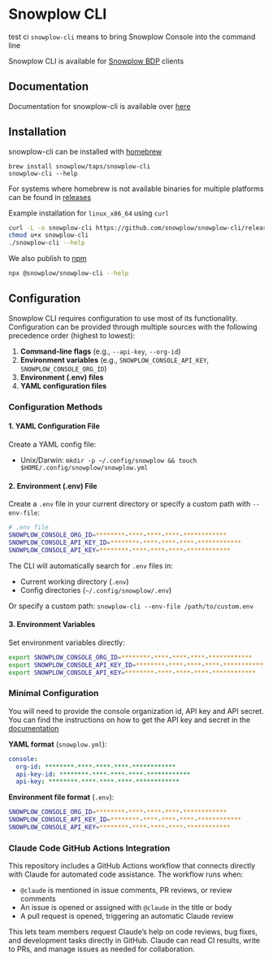 # Snowplow CLI

test ci
`snowplow-cli` means to bring Snowplow Console into the command line

<!-- TODO: Add screenshot -->

Snowplow CLI is available for [Snowplow BDP](https://docs.snowplow.io/docs/feature-comparison/) clients

## Documentation

Documentation for snowplow-cli is available over [here](https://docs.snowplow.io/docs/understanding-tracking-design/managing-your-data-structures/cli/)

## Installation

snowplow-cli can be installed with [homebrew](https://brew.sh/)

```
brew install snowplow/taps/snowplow-cli
snowplow-cli --help
```

For systems where homebrew is not available binaries for multiple platforms can be found in [releases](https://github.com/snowplow/snowplow-cli/releases)

Example installation for `linux_x86_64` using `curl`

```bash
curl -L -o snowplow-cli https://github.com/snowplow/snowplow-cli/releases/latest/download/snowplow-cli_linux_x86_64
chmod u+x snowplow-cli
./snowplow-cli --help
```

We also publish to [npm](https://www.npmjs.com/package/@snowplow/snowplow-cli)

```bash
npx @snowplow/snowplow-cli --help
```

## Configuration

Snowplow CLI requires configuration to use most of its functionality. Configuration can be provided through multiple sources with the following precedence order (highest to lowest):

1. **Command-line flags** (e.g., `--api-key`, `--org-id`)
2. **Environment variables** (e.g., `SNOWPLOW_CONSOLE_API_KEY`, `SNOWPLOW_CONSOLE_ORG_ID`)
3. **Environment (.env) files**
4. **YAML configuration files**

### Configuration Methods

#### 1. YAML Configuration File

Create a YAML config file:

- Unix/Darwin: `mkdir -p ~/.config/snowplow && touch $HOME/.config/snowplow/snowplow.yml`
<!-- TODO: Windows -->

#### 2. Environment (.env) File

Create a `.env` file in your current directory or specify a custom path with `--env-file`:

```bash
# .env file
SNOWPLOW_CONSOLE_ORG_ID=********-****-****-****-************
SNOWPLOW_CONSOLE_API_KEY_ID=********-****-****-****-************
SNOWPLOW_CONSOLE_API_KEY=********-****-****-****-************
```

The CLI will automatically search for `.env` files in:
- Current working directory (`.env`)
- Config directories (`~/.config/snowplow/.env`)

Or specify a custom path: `snowplow-cli --env-file /path/to/custom.env`

#### 3. Environment Variables

Set environment variables directly:

```bash
export SNOWPLOW_CONSOLE_ORG_ID=********-****-****-****-************
export SNOWPLOW_CONSOLE_API_KEY_ID=********-****-****-****-************
export SNOWPLOW_CONSOLE_API_KEY=********-****-****-****-************
```

### Minimal Configuration

You will need to provide the console organization id, API key and API secret.
You can find the instructions on how to get the API key and secret in the [documentation](https://docs.snowplow.io/docs/using-the-snowplow-console/managing-console-api-authentication/#credentials-ui-v3)

**YAML format** (`snowplow.yml`):

```yaml
console:
  org-id: ********-****-****-****-************
  api-key-id: ********-****-****-****-************
  api-key: ********-****-****-****-************
```

**Environment file format** (`.env`):

```bash
SNOWPLOW_CONSOLE_ORG_ID=********-****-****-****-************
SNOWPLOW_CONSOLE_API_KEY_ID=********-****-****-****-************
SNOWPLOW_CONSOLE_API_KEY=********-****-****-****-************
```


### Claude Code GitHub Actions Integration

This repository includes a GitHub Actions workflow that connects directly with Claude for automated code assistance. The workflow runs when:

- `@claude` is mentioned in issue comments, PR reviews, or review comments  
- An issue is opened or assigned with `@claude` in the title or body  
- A pull request is opened, triggering an automatic Claude review

This lets team members request Claude’s help on code reviews, bug fixes, and development tasks directly in GitHub. Claude can read CI results, write to PRs, and manage issues as needed for collaboration.